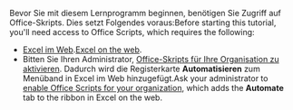 <span data-ttu-id="ccee8-101">Bevor Sie mit diesem Lernprogramm beginnen, benötigen Sie Zugriff auf Office-Skripts. Dies setzt Folgendes voraus:</span><span class="sxs-lookup"><span data-stu-id="ccee8-101">Before starting this tutorial, you'll need access to Office Scripts, which requires the following:</span></span>

- <span data-ttu-id="ccee8-102">[Excel im Web](https://www.office.com/launch/excel).</span><span class="sxs-lookup"><span data-stu-id="ccee8-102">[Excel on the web](https://www.office.com/launch/excel).</span></span>
- <span data-ttu-id="ccee8-103">Bitten Sie Ihren Administrator, [Office-Skripts für Ihre Organisation zu aktivieren](https://support.office.com/article/office-scripts-settings-in-m365-19d3c51a-6ca2-40ab-978d-60fa49554dcf). Dadurch wird die Registerkarte **Automatisieren** zum Menüband in Excel im Web hinzugefügt.</span><span class="sxs-lookup"><span data-stu-id="ccee8-103">Ask your administrator to [enable Office Scripts for your organization](https://support.office.com/article/office-scripts-settings-in-m365-19d3c51a-6ca2-40ab-978d-60fa49554dcf), which adds the **Automate** tab to the ribbon in Excel on the web.</span></span>